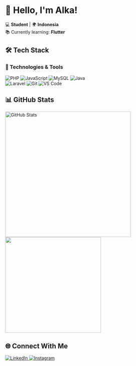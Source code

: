 # 👋 Hello, I'm Alka!

💻 **Student** | 🌍 **Indonesia**  
📚 Currently learning: **Flutter**  

## 🛠️ Tech Stack

### 🔧 Technologies & Tools
<p>
  <img src="https://img.shields.io/badge/PHP-777BB4?style=for-the-badge&logo=php&logoColor=white" alt="PHP">
  <img src="https://img.shields.io/badge/JavaScript-F7DF1E?style=for-the-badge&logo=javascript&logoColor=black" alt="JavaScript">
  <img src="https://img.shields.io/badge/MySQL-005C84?style=for-the-badge&logo=mysql&logoColor=white" alt="MySQL">
  <img src="https://img.shields.io/badge/Java-ED8B00?style=for-the-badge&logo=openjdk&logoColor=white" alt="Java">
  <br>
  <img src="https://img.shields.io/badge/Laravel-FF2D20?style=for-the-badge&logo=laravel&logoColor=white" alt="Laravel">
  <img src="https://img.shields.io/badge/Git-F05032?style=for-the-badge&logo=git&logoColor=white" alt="Git">
  <img src="https://img.shields.io/badge/VS_Code-007ACC?style=for-the-badge&logo=visual-studio-code&logoColor=white" alt="VS Code">
</p>

## 📊 GitHub Stats

<div>
  <img src="https://github-readme-stats.vercel.app/api?username=rohmanalka&show_icons=true&theme=radical" alt="GitHub Stats" width="400">
  <img src="https://github-readme-stats.vercel.app/api/top-langs/?username=rohmanalka&layout=compact&theme=radical&size_weight=0.5&count_weight=0.5" width="305">
</div>



## 🌐 Connect With Me

<p>
  <a href="https://linkedin.com/in/muhammad-rohman-al-kautsar-b5b52322a">
    <img src="https://img.shields.io/badge/LinkedIn-0077B5?style=for-the-badge&logo=linkedin&logoColor=white" alt="LinkedIn">
  </a>
  <a href="https://instagram.com/rohmanalka_">
    <img src="https://img.shields.io/badge/Instagram-E4405F?style=for-the-badge&logo=instagram&logoColor=white" alt="Instagram">
  </a>
</p>
